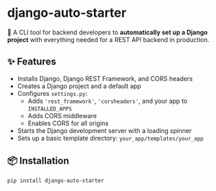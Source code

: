 # django-auto-starter

🚀 A CLI tool for backend developers to **automatically set up a Django project** with everything needed for a REST API backend in production.

## ✨ Features

- Installs Django, Django REST Framework, and CORS headers
- Creates a Django project and a default app
- Configures `settings.py`:
  - Adds `'rest_framework'`, `'corsheaders'`, and your app to `INSTALLED_APPS`
  - Adds CORS middleware
  - Enables CORS for all origins
- Starts the Django development server with a loading spinner
- Sets up a basic template directory: `your_app/templates/your_app`

## 📦 Installation

```bash
pip install django-auto-starter
